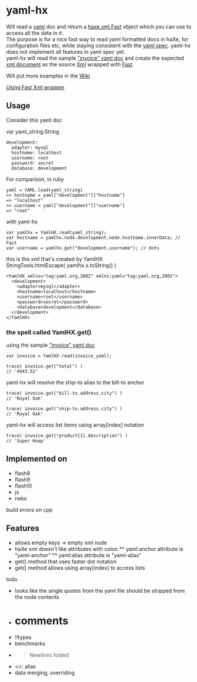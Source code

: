 # yaml-hx

Will read a [yaml](http://yaml.org) doc and return a [haxe.xml.Fast](http://haxe.org/api/haxe/xml/fast) object which you can use to access all the data in it.  
The purpose is for a nice fast way to read yaml formatted docs in haXe, for configuration files etc, while staying consistent with the [yaml spec](http://yaml.org/spec/1.2/spec.html). yaml-hx does not implement all features in yaml spec yet.   
yaml-hx will read the sample ["invoice" yaml doc](http://yaml.org/xml.html) and create the expected [xml document](http://yaml.org/xml/invoice.xml) as the source [Xml](http://haxe.org/api/xml) wrapped with [Fast](http://haxe.org/api/haxe/xml/fast).

Will put more examples in the [Wiki](https://github.com/theRemix/yaml-hx/wiki)

[Using Fast Xml wrapper](http://haxe.org/doc/advanced/xml_fast)

## Usage

Consider this yaml doc

var yaml_string:String

    development:
      adapter: mysql
      hostname: localhost
      username: root
      password: secret
      database: development

For comparison, in ruby

    yaml = YAML.load(yaml_string)
    >> hostname = yaml["development"]["hostname"]
    => "localhost"
    >> username = yaml["development"]["username"]
    => "root"
    
with yaml-hx

    var yamlhx = YamlHX.read(yaml_string);
    var hostname = yamlhx.node.development.node.hostname.innerData; // Fast
    var username = yamlhx.get("development.username"); // dots

this is the xml that's created by YamlHX  
StringTools.htmlEscape( yamlhx.x.toString() )

    <YamlHX xmlns="tag:yaml.org,2002" xmlns:yaml="tag:yaml.org,2002">
      <development>
        <adapter>mysql</adapter>
        <hostname>localhost</hostname>
        <username>root</username>
        <password>secret</password>
        <database>development</database>
      </development>
    </YamlHX>


### the spell called YamlHX.get() 

using the sample ["invoice" yaml doc](http://yaml.org/xml.html)  

    var invoice = YamlHX.read(invoice_yaml);
    
    trace( invoice.get("total") )
    // '4443.52'

yaml-hx will resolve the ship-to alias to the bill-to anchor

    trace( invoice.get("bill-to.address.city") )
    // 'Royal Oak'
    
    trace( invoice.get("ship-to.address.city") )
    // 'Royal Oak'

yaml-hx will access list items using array[index] notation

    trace( invoice.get("product[1].description") )
    // 'Super Hoop'



## Implemented on

* flash8
* flash9
* flash10
* js
* neko

_build errors on cpp_  


## Features

* allows empty keys -> empty xml node
* haXe xml doesn't like attributes with colon
** yaml:anchor attribute is "yaml-anchor"
** yaml:alias attribute is "yaml-alias"
* get() method that uses faster dot notation
* get() method allows using array[index] to access lists


todo  

* looks like the single quotes from the yaml file should be stripped from the node contents
* # comments
* !!types
* benchmarks
* > Newlines folded
* <<: alias 
* data merging, overriding